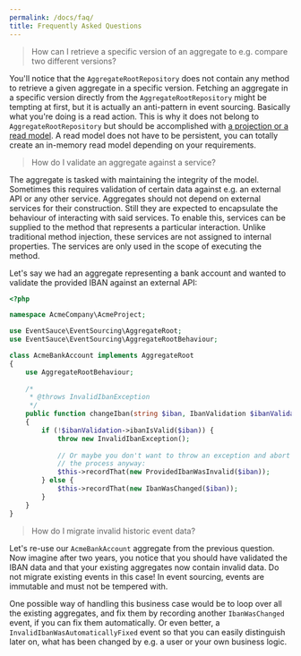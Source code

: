 ```yaml
---
permalink: /docs/faq/
title: Frequently Asked Questions
---
```


> How can I retrieve a specific version of an aggregate to e.g. compare two different versions?

You'll notice that the `AggregateRootRepository` does not contain any method to retrieve a given aggregate in a specific
version. Fetching an aggregate in a specific version directly from the `AggregateRootRepository` might be tempting at
first, but it is actually an anti-pattern in event sourcing. Basically what you're doing is a read action. This is why
it does not belong to `AggregateRootRepository` but should be accomplished with
[a projection or a read model](/docs/reacting-to-events/projections-and-read-models/). A read model does not have to be
persistent, you can totally create an in-memory read model depending on your requirements.

> How do I validate an aggregate against a service?

The aggregate is tasked with maintaining the integrity of the model. Sometimes this requires validation of certain
data against e.g. an external API or any other service. Aggregates should not depend on external services for their
construction. Still they are expected to encapsulate the behaviour of interacting with said services. To enable this,
services can be supplied to the method that represents a particular interaction. Unlike traditional method injection,
these services are not assigned to internal properties. The services are only used in the scope of executing the method.

Let's say we had an aggregate representing a bank account and wanted to validate the provided IBAN against an external API:

```php
<?php

namespace AcmeCompany\AcmeProject;

use EventSauce\EventSourcing\AggregateRoot;
use EventSauce\EventSourcing\AggregateRootBehaviour;

class AcmeBankAccount implements AggregateRoot
{
    use AggregateRootBehaviour;
    
    /*
     * @throws InvalidIbanException
     */
    public function changeIban(string $iban, IbanValidation $ibanValidation): self
    {
        if (!$ibanValidation->ibanIsValid($iban)) {
            throw new InvalidIbanException();
            
            // Or maybe you don't want to throw an exception and abort but instead record the event and continue
            // the process anyway:
            $this->recordThat(new ProvidedIbanWasInvalid($iban));
        } else {
            $this->recordThat(new IbanWasChanged($iban));
        }
    }
}
```

> How do I migrate invalid historic event data?

Let's re-use our `AcmeBankAccount` aggregate from the previous question. Now imagine after two years, you notice that
you should have validated the IBAN data and that your existing aggregates now contain invalid data.
Do not migrate existing events in this case! In event sourcing, events are immutable and must not be tempered with. 

One possible way of handling this business case would be to loop over all the existing aggregates, and fix them by recording
another `IbanWasChanged` event, if you can fix them automatically. Or even better, a `InvalidIbanWasAutomaticallyFixed`
event so that you can easily distinguish later on, what has been changed by e.g. a user or your own business logic.
 